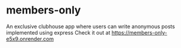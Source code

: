 # members-only

An exclusive clubhouse app where users can write anonymous posts implemented using express
Check it out at https://members-only-e5x9.onrender.com

